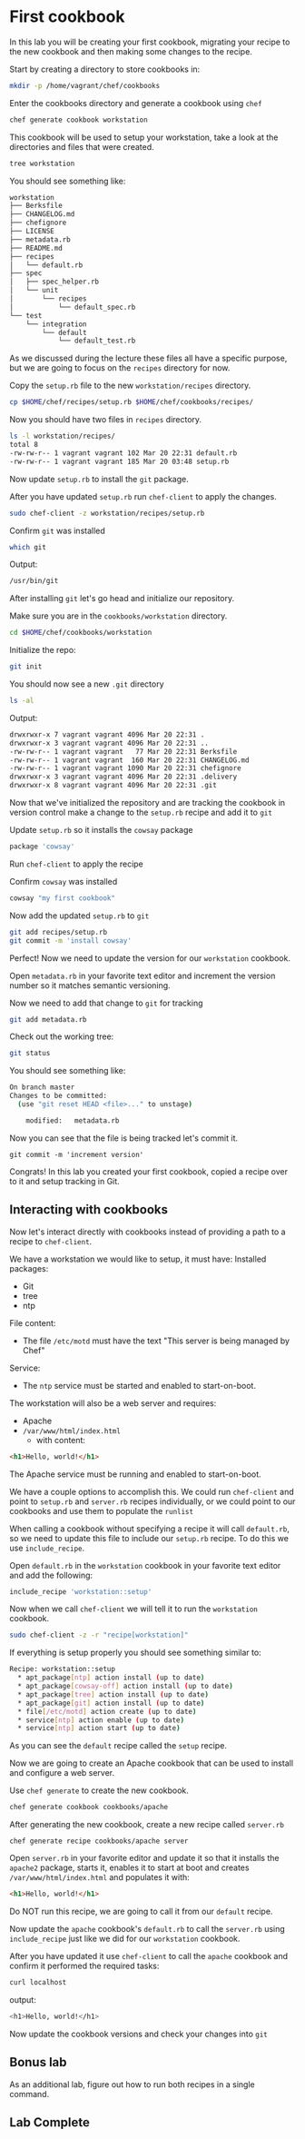# First cookbook

In this lab you will be creating your first cookbook, migrating your recipe to the new cookbook and then making some changes to the recipe. 

Start by creating a directory to store cookbooks in: 
```bash
mkdir -p /home/vagrant/chef/cookbooks
```

Enter the cookbooks directory and generate a cookbook using `chef`
```bash
chef generate cookbook workstation
```

This cookbook will be used to setup your workstation, take a look at the directories and files that were created. 
```bash
tree workstation
```

You should see something like: 
```bash
workstation
├── Berksfile
├── CHANGELOG.md
├── chefignore
├── LICENSE
├── metadata.rb
├── README.md
├── recipes
│   └── default.rb
├── spec
│   ├── spec_helper.rb
│   └── unit
│       └── recipes
│           └── default_spec.rb
└── test
    └── integration
        └── default
            └── default_test.rb
```


As we discussed during the lecture these files all have a specific purpose, but we are going to focus on the `recipes` directory for now. 

Copy the `setup.rb` file to the new `workstation/recipes` directory. 
```bash
cp $HOME/chef/recipes/setup.rb $HOME/chef/cookbooks/recipes/
```

Now you should have two files in `recipes` directory. 
```bash
ls -l workstation/recipes/
total 8
-rw-rw-r-- 1 vagrant vagrant 102 Mar 20 22:31 default.rb
-rw-rw-r-- 1 vagrant vagrant 185 Mar 20 03:48 setup.rb

```

Now update `setup.rb` to install the `git` package.

After you have updated `setup.rb` run `chef-client` to apply the changes. 
```bash
sudo chef-client -z workstation/recipes/setup.rb
```

Confirm `git` was installed 
```bash
which git 
```

Output: 
```bash
/usr/bin/git
```

After installing `git` let's go head and initialize our repository. 

Make sure you are in the `cookbooks/workstation` directory. 
```bash
cd $HOME/chef/cookbooks/workstation
```

Initialize the repo:
```bash
git init 
```

You should now see a new `.git` directory
```bash
ls -al 
```

Output: 
```bash
drwxrwxr-x 7 vagrant vagrant 4096 Mar 20 22:31 .
drwxrwxr-x 3 vagrant vagrant 4096 Mar 20 22:31 ..
-rw-rw-r-- 1 vagrant vagrant   77 Mar 20 22:31 Berksfile
-rw-rw-r-- 1 vagrant vagrant  160 Mar 20 22:31 CHANGELOG.md
-rw-rw-r-- 1 vagrant vagrant 1090 Mar 20 22:31 chefignore
drwxrwxr-x 3 vagrant vagrant 4096 Mar 20 22:31 .delivery
drwxrwxr-x 8 vagrant vagrant 4096 Mar 20 22:31 .git
```

Now that we've initialized the repository and are tracking the cookbook in version control make a change to the `setup.rb` recipe and add it to `git`

Update `setup.rb` so it installs the `cowsay` package
```ruby
package 'cowsay'
```

Run `chef-client` to apply the recipe 

Confirm `cowsay` was installed 
```bash
cowsay "my first cookbook"
```

Now add the updated `setup.rb` to `git`
```bash
git add recipes/setup.rb
git commit -m 'install cowsay'
```

Perfect!  Now we need to update the version for our `workstation` cookbook. 

Open `metadata.rb` in your favorite text editor and increment the version number so it matches semantic versioning. 

Now we need to add that change to `git` for tracking 
```bash
git add metadata.rb
```

Check out the working tree: 
```bash
git status 
```

You should see something like: 
```bash
On branch master
Changes to be committed:
  (use "git reset HEAD <file>..." to unstage)

	modified:   metadata.rb

```

Now you can see that the file is being tracked let's commit it.
```
git commit -m 'increment version'
```

Congrats! In this lab you created your first cookbook, copied a recipe over to it and setup tracking in Git. 

## Interacting with cookbooks
Now let's interact directly with cookbooks instead of providing a path to a recipe to `chef-client`. 

We have a workstation we would like to setup, it must have: 
Installed packages: 

* Git 
* tree
* ntp 

File content: 

* The file `/etc/motd` must have the text "This server is being managed by Chef"

Service:

* The `ntp` service must be started and enabled to start-on-boot. 

The workstation will also be a web server and requires: 

* Apache
* `/var/www/html/index.html`
	* with content: 

```html
<h1>Hello, world!</h1>
```

The Apache service must be running and enabled to start-on-boot.

We have a couple options to accomplish this.   We could run `chef-client` and point to `setup.rb` and `server.rb` recipes individually, or we could point to our cookbooks and use them to populate the `runlist`

When calling a cookbook without specifying a recipe it will call `default.rb`, so we need to update this file to include our `setup.rb` recipe.   To do this we use `include_recipe`. 

Open  `default.rb` in the `workstation` cookbook in your favorite text editor and add the following: 
```ruby
include_recipe 'workstation::setup'
```

Now when we call `chef-client` we will tell it to run the `workstation` cookbook. 
```bash
sudo chef-client -z -r "recipe[workstation]"
```

If everything is setup properly you should see something similar to: 
```bash
Recipe: workstation::setup
  * apt_package[ntp] action install (up to date)
  * apt_package[cowsay-off] action install (up to date)
  * apt_package[tree] action install (up to date)
  * apt_package[git] action install (up to date)
  * file[/etc/motd] action create (up to date)
  * service[ntp] action enable (up to date)
  * service[ntp] action start (up to date)
```

As you can see the `default` recipe called the `setup` recipe. 


Now we are going to create an Apache cookbook that can be used to install and configure a web server. 

Use `chef generate` to create the new cookbook. 
```bash
chef generate cookbook cookbooks/apache
```

After generating the new cookbook, create a new recipe called `server.rb`
```
chef generate recipe cookbooks/apache server
```

Open `server.rb` in your favorite editor and update it so that it installs the `apache2` package, starts it, enables it to start at boot and creates `/var/www/html/index.html` and populates it with:
```html
<h1>Hello, world!</h1>
```

Do NOT run this recipe, we are going to call it from our `default` recipe.

Now update the `apache` cookbook's `default.rb` to call the `server.rb` using `include_recipe` just like we did for our `workstation` cookbook. 

After you have updated it use `chef-client` to call the `apache` cookbook and confirm it performed the required tasks: 
```bash
curl localhost 
```

output: 
```bash
<h1>Hello, world!</h1>
```

Now update the cookbook versions and check your changes into `git`

## Bonus lab 
As an additional lab, figure out how to run both recipes in a single command. 

## Lab Complete
